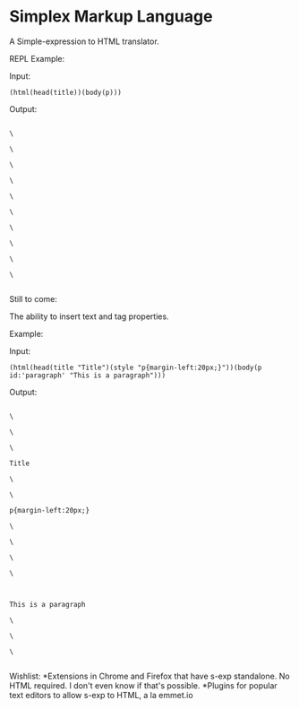 Simplex Markup Language
==========

A Simple-expression to HTML translator.

REPL Example:

Input:

<code>(html(head(title))(body(p)))</code>

Output:

<code>
\<html\><br/>
\<head\><br/>
\<title\><br/>
\</title\><br/>
\</head\><br/>
\<body\><br/>
\<p\><br/>
\</p\><br/>
\</body\><br/>
\</html\><br/>
</code>

Still to come:

The ability to insert text and tag properties.

Example:

Input:

<code>(html(head(title "Title")(style "p{margin-left:20px;}"))(body(p id:'paragraph' "This is a paragraph")))</code>

Output:

<code>
\<html\><br/>
\<head\><br/>
\<title\><br/>
Title<br/>
\</title\><br/>
\<style\><br/>
p{margin-left:20px;}<br/>
\</style\><br/>
\</head\><br/>
\<body\><br/>
\<p id='paragraph'\><br/>
This is a paragraph<br/>
\</p\><br/>
\</body\><br/>
\</html\><br/>
</code>

Wishlist:
*Extensions in Chrome and Firefox that have s-exp standalone. No HTML required. I don't even know if that's possible.
*Plugins for popular text editors to allow s-exp to HTML, a la emmet.io
